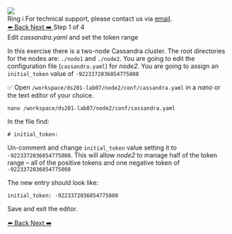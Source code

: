 <!-- TOP -->
<div class="top">
  <img class="scenario-academy-logo" src="https://datastax-academy.github.io/katapod-shared-assets/images/ds-academy-2023.svg" />
  <div class="scenario-title-section">
    <span class="scenario-title">Ring</span>
    <span class="scenario-subtitle">ℹ️ For technical support, please contact us via <a href="mailto:academy@datastax.com">email</a>.</span>
  </div>
</div>

<!-- NAVIGATION -->
<div id="navigation-top" class="navigation-top">
 <a href='command:katapod.loadPage?[{"step":"intro"}]'
   class="btn btn-dark navigation-top-left">⬅️ Back
 </a>
   <a href='command:katapod.loadPage?[{"step":"step2"}]' 
    class="btn btn-dark navigation-top-right">Next ➡️
  </a>
<span class="step-count"> Step 1 of 4</span>
</div>

<!-- CONTENT -->

<div class="step-title">Edit <i>cassandra.yaml</i> and set the token range</div>

In this exercise there is a two-node Cassandra cluster. The root directories for the nodes are: `./node1` and `./node2`. You are going to edit the configuration file (`cassandra.yaml`) for *node2*. You are going to assign an `initial_token` value of `-9223372036854775808`


✅ Open `/workspace/ds201-lab07/node2/conf/cassandra.yaml` in a *nano* or the text editor of your choice.
```
nano /workspace/ds201-lab07/node2/conf/cassandra.yaml
```

In the file find:

`# initial_token:`

Un-comment and change `initial_token` value setting it to `-9223372036854775808`. This will allow *node2* to manage half of the token range – all of the positive tokens and one negative token of `-9223372036854775808`

The new entry should look like:

`initial_token: -9223372036854775808`

Save and exit the editor.

<!-- NAVIGATION -->
<div id="navigation-bottom" class="navigation-bottom">
 <a href='command:katapod.loadPage?[{"step":"intro"}]'
   class="btn btn-dark navigation-bottom-left">⬅️ Back
 </a>
   <a href='command:katapod.loadPage?[{"step":"step2"}]' 
    class="btn btn-dark navigation-top-right">Next ➡️
  </a>
</div>
